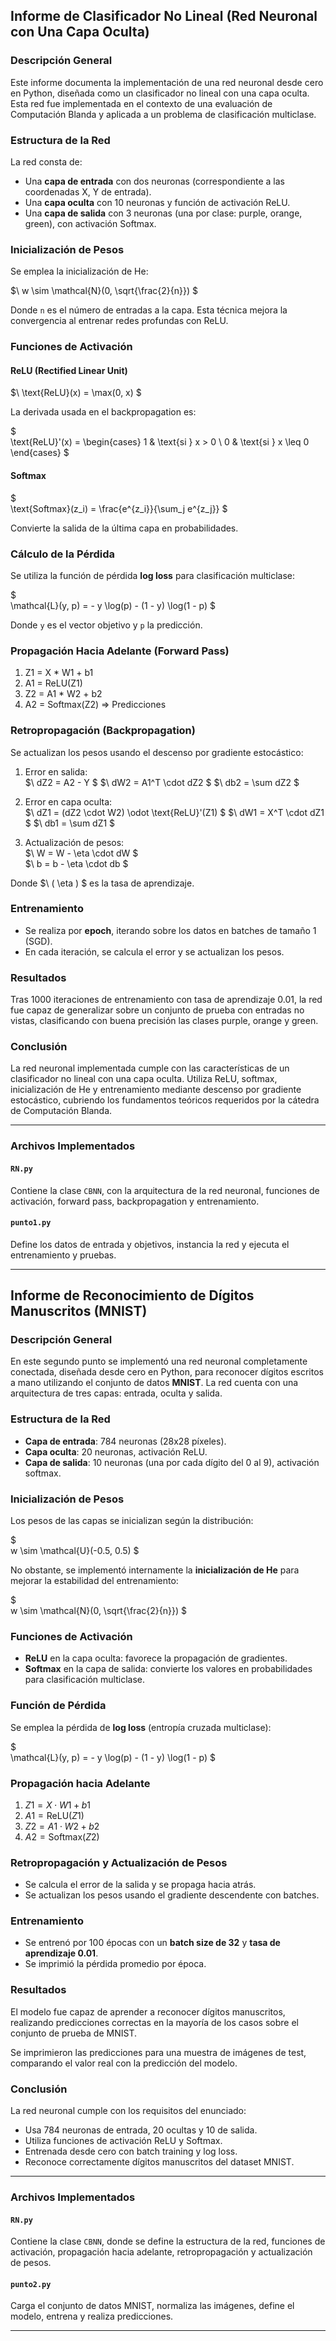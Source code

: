 ## Informe de Clasificador No Lineal (Red Neuronal con Una Capa Oculta)

### Descripción General

Este informe documenta la implementación de una red neuronal desde cero en Python, diseñada como un clasificador no lineal con una capa oculta. Esta red fue implementada en el contexto de una evaluación de Computación Blanda y aplicada a un problema de clasificación multiclase.

### Estructura de la Red

La red consta de:
- Una **capa de entrada** con dos neuronas (correspondiente a las coordenadas X, Y de entrada).
- Una **capa oculta** con 10 neuronas y función de activación ReLU.
- Una **capa de salida** con 3 neuronas (una por clase: purple, orange, green), con activación Softmax.

### Inicialización de Pesos

Se emplea la inicialización de He:

$\ w \sim \mathcal{N}(0, \sqrt{\frac{2}{n}}) $

Donde `n` es el número de entradas a la capa. Esta técnica mejora la convergencia al entrenar redes profundas con ReLU.

### Funciones de Activación

#### ReLU (Rectified Linear Unit)

$\ \text{ReLU}(x) = \max(0, x) $

La derivada usada en el backpropagation es:

$\
\text{ReLU}'(x) =
\begin{cases}
1 & \text{si } x > 0 \\
0 & \text{si } x \leq 0
\end{cases}
$

#### Softmax

$\
\text{Softmax}(z_i) = \frac{e^{z_i}}{\sum_j e^{z_j}}
$

Convierte la salida de la última capa en probabilidades.

### Cálculo de la Pérdida

Se utiliza la función de pérdida **log loss** para clasificación multiclase:

$\
\mathcal{L}(y, p) = - y \log(p) - (1 - y) \log(1 - p)
$

Donde `y` es el vector objetivo y `p` la predicción.

### Propagación Hacia Adelante (Forward Pass)

1. Z1 = X * W1 + b1  
2. A1 = ReLU(Z1)  
3. Z2 = A1 * W2 + b2  
4. A2 = Softmax(Z2) => Predicciones

### Retropropagación (Backpropagation)

Se actualizan los pesos usando el descenso por gradiente estocástico:

1. Error en salida:  
$\ dZ2 = A2 - Y $
$\ dW2 = A1^T \cdot dZ2 $ 
$\ db2 = \sum dZ2 $

2. Error en capa oculta:  
$\ dZ1 = (dZ2 \cdot W2) \odot \text{ReLU}'(Z1) $ 
$\ dW1 = X^T \cdot dZ1 $ 
$\ db1 = \sum dZ1 $

3. Actualización de pesos:  
$\ W = W - \eta \cdot dW $  
$\ b = b - \eta \cdot db $

Donde $\ ( \eta ) $ es la tasa de aprendizaje.

### Entrenamiento

- Se realiza por **epoch**, iterando sobre los datos en batches de tamaño 1 (SGD).
- En cada iteración, se calcula el error y se actualizan los pesos.

### Resultados

Tras 1000 iteraciones de entrenamiento con tasa de aprendizaje 0.01, la red fue capaz de generalizar sobre un conjunto de prueba con entradas no vistas, clasificando con buena precisión las clases purple, orange y green.

### Conclusión

La red neuronal implementada cumple con las características de un clasificador no lineal con una capa oculta. Utiliza ReLU, softmax, inicialización de He y entrenamiento mediante descenso por gradiente estocástico, cubriendo los fundamentos teóricos requeridos por la cátedra de Computación Blanda.

---

### Archivos Implementados

#### `RN.py`

Contiene la clase `CBNN`, con la arquitectura de la red neuronal, funciones de activación, forward pass, backpropagation y entrenamiento.

#### `punto1.py`

Define los datos de entrada y objetivos, instancia la red y ejecuta el entrenamiento y pruebas.

---

## Informe de Reconocimiento de Dígitos Manuscritos (MNIST)

### Descripción General

En este segundo punto se implementó una red neuronal completamente conectada, diseñada desde cero en Python, para reconocer dígitos escritos a mano utilizando el conjunto de datos **MNIST**. La red cuenta con una arquitectura de tres capas: entrada, oculta y salida.

### Estructura de la Red

- **Capa de entrada**: 784 neuronas (28x28 píxeles).
- **Capa oculta**: 20 neuronas, activación ReLU.
- **Capa de salida**: 10 neuronas (una por cada dígito del 0 al 9), activación softmax.

### Inicialización de Pesos

Los pesos de las capas se inicializan según la distribución:

$\
w \sim \mathcal{U}(-0.5, 0.5)
$

No obstante, se implementó internamente la **inicialización de He** para mejorar la estabilidad del entrenamiento:

$\
w \sim \mathcal{N}(0, \sqrt{\frac{2}{n}})
$

### Funciones de Activación

- **ReLU** en la capa oculta: favorece la propagación de gradientes.
- **Softmax** en la capa de salida: convierte los valores en probabilidades para clasificación multiclase.

### Función de Pérdida

Se emplea la pérdida de **log loss** (entropía cruzada multiclase):

$\
\mathcal{L}(y, p) = - y \log(p) - (1 - y) \log(1 - p)
$

### Propagación hacia Adelante

1. $Z1 = X \cdot W1 + b1$
2. $A1 = \text{ReLU}(Z1)$
3. $Z2 = A1 \cdot W2 + b2$
4. $A2 = \text{Softmax}(Z2)$

### Retropropagación y Actualización de Pesos

- Se calcula el error de la salida y se propaga hacia atrás.
- Se actualizan los pesos usando el gradiente descendente con batches.

### Entrenamiento

- Se entrenó por 100 épocas con un **batch size de 32** y **tasa de aprendizaje 0.01**.
- Se imprimió la pérdida promedio por época.

### Resultados

El modelo fue capaz de aprender a reconocer dígitos manuscritos, realizando predicciones correctas en la mayoría de los casos sobre el conjunto de prueba de MNIST.

Se imprimieron las predicciones para una muestra de imágenes de test, comparando el valor real con la predicción del modelo.

### Conclusión

La red neuronal cumple con los requisitos del enunciado:
- Usa 784 neuronas de entrada, 20 ocultas y 10 de salida.
- Utiliza funciones de activación ReLU y Softmax.
- Entrenada desde cero con batch training y log loss.
- Reconoce correctamente dígitos manuscritos del dataset MNIST.

---

### Archivos Implementados

#### `RN.py`

Contiene la clase `CBNN`, donde se define la estructura de la red, funciones de activación, propagación hacia adelante, retropropagación y actualización de pesos.

#### `punto2.py`

Carga el conjunto de datos MNIST, normaliza las imágenes, define el modelo, entrena y realiza predicciones.

---